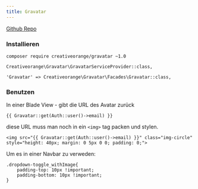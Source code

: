 ```yaml
---
title: Gravatar
---
```


[Github Repo](https://github.com/creativeorange/gravatar)

### Installieren

```
composer require creativeorange/gravatar ~1.0
```

 
```
Creativeorange\Gravatar\GravatarServiceProvider::class,
```

 
```
'Gravatar' => Creativeorange\Gravatar\Facades\Gravatar::class,
```

### Benutzen

In einer Blade View - gibt die URL des Avatar zurück
```
{{ Gravatar::get(Auth::user()->email) }}
```

diese URL muss man noch in ein ```<img>``` tag packen und stylen.
```
<img src="{{ Gravatar::get(Auth::user()->email) }}" class="img-circle" style="height: 40px; margin: 0 5px 0 0; padding: 0;">
```

Um es in einer Navbar zu verweden:
```
.dropdown-toggle_withImage{
	padding-top: 10px !important;
	padding-bottom: 10px !important;
}
```